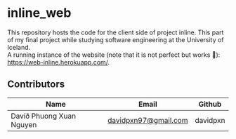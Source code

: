 # inline_web

This repository hosts the code for the client side of project inline. This part of my final project while studying software engineering at the University of Iceland. <br/>
A running instance of the website (note that it is not perfect but works 🤠): https://web-inline.herokuapp.com/.


## Contributors

| Name        | Email           | Github  |
| ------------- |-------------| -----|
| Davíð Phuong Xuan Nguyen     | davidpxn97@gmail.com | davidpxn |
